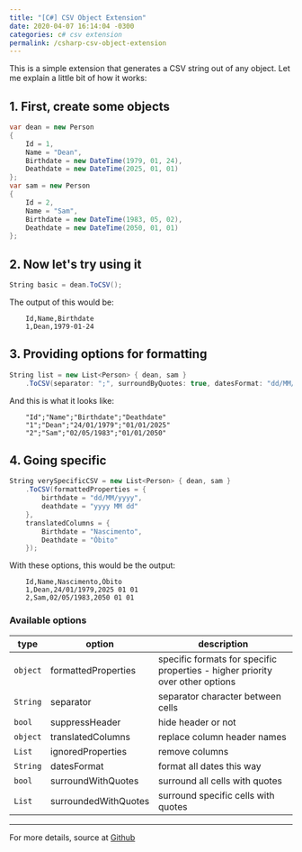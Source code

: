 ```yaml
---
title: "[C#] CSV Object Extension"
date: 2020-04-07 16:14:04 -0300
categories: c# csv extension
permalink: /csharp-csv-object-extension
---
```


This is a simple extension that generates a CSV string out of any object. Let me explain a little bit of how it works:

## 1. First, create some objects

```c#
var dean = new Person 
{ 
    Id = 1, 
    Name = "Dean", 
    Birthdate = new DateTime(1979, 01, 24),
    Deathdate = new DateTime(2025, 01, 01)
};
var sam = new Person 
{ 
    Id = 2, 
    Name = "Sam", 
    Birthdate = new DateTime(1983, 05, 02),
    Deathdate = new DateTime(2050, 01, 01)
};
```

## 2. Now let's try using it

```c#
String basic = dean.ToCSV();
```
The output of this would be:
```shell
    Id,Name,Birthdate
    1,Dean,1979-01-24
```

## 3. Providing options for formatting

```c#
String list = new List<Person> { dean, sam }
    .ToCSV(separator: ";", surroundByQuotes: true, datesFormat: "dd/MM/yyyy");
```
And this is what it looks like:
```shell
    "Id";"Name";"Birthdate";"Deathdate"
    "1";"Dean";"24/01/1979";"01/01/2025"
    "2";"Sam";"02/05/1983";"01/01/2050"
```

## 4. Going specific

```c#
String verySpecificCSV = new List<Person> { dean, sam }
    .ToCSV(formattedProperties = {
        birthdate = "dd/MM/yyyy",
        deathdate = "yyyy MM dd"
    },
    translatedColumns = {
        Birthdate = "Nascimento",
        Deathdate = "Óbito"
    });
```
With these options, this would be the output:
```shell
    Id,Name,Nascimento,Óbito
    1,Dean,24/01/1979,2025 01 01
    2,Sam,02/05/1983,2050 01 01
```

### Available options

type      | option               | description                                                                 
--------- | -------------------- | -----------------------------------------------------------------------------
`object`  | formattedProperties  | specific formats for specific properties - higher priority over other options
`String`  | separator            | separator character between cells
`bool`    | suppressHeader       | hide header or not
`object`  | translatedColumns    | replace column header names
`List`    | ignoredProperties    | remove columns
`String`  | datesFormat          | format all dates this way
`bool`    | surroundWithQuotes   | surround all cells with quotes
`List`    | surroundedWithQuotes | surround specific cells with quotes

---
For more details, source at <a href="https://github.com/kelvindules/tocsv.git" target="_blank">Github</a>